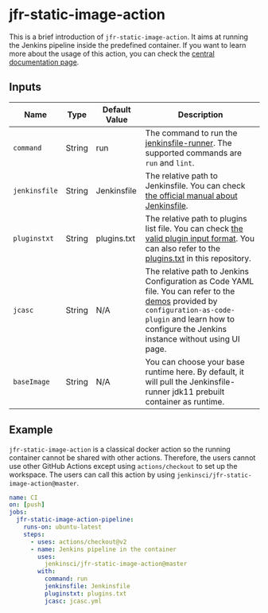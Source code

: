 # jfr-static-image-action

This is a brief introduction of `jfr-static-image-action`.
It aims at running the Jenkins pipeline inside the predefined container.
If you want to learn more about the usage of this action,
you can check the [central documentation page](https://jenkinsci.github.io/jfr-action-doc).

## Inputs

| Name | Type | Default Value | Description |
| ----------- | ----------- | ----------- | ----------- |
| `command` | String | run | The command to run the [jenkinsfile-runner](https://github.com/jenkinsci/jenkinsfile-runner). The supported commands are `run` and `lint`. |
| `jenkinsfile` | String | Jenkinsfile | The relative path to Jenkinsfile. You can check [the official manual about Jenkinsfile](https://www.jenkins.io/doc/book/pipeline/syntax/). |
| `pluginstxt` | String | plugins.txt | The relative path to plugins list file. You can check [the valid plugin input format](https://github.com/jenkinsci/plugin-installation-manager-tool#plugin-input-format). You can also refer to the [plugins.txt](plugins.txt) in this repository. |
| `jcasc` | String | N/A | The relative path to Jenkins Configuration as Code YAML file. You can refer to the [demos](https://github.com/jenkinsci/configuration-as-code-plugin/tree/master/demos) provided by `configuration-as-code-plugin` and learn how to configure the Jenkins instance without using UI page. |
| `baseImage` | String | N/A | You can choose your base runtime here. By default, it will pull the Jenkinsfile-runner jdk11 prebuilt container as runtime. |

## Example

`jfr-static-image-action` is a classical docker action so the running container cannot be shared with other actions.
Therefore, the users cannot use other GitHub Actions except using `actions/checkout` to set up the workspace. 
The users can call this action by using `jenkinsci/jfr-static-image-action@master`.
```yaml
name: CI
on: [push]
jobs:
  jfr-static-image-action-pipeline:
    runs-on: ubuntu-latest
    steps:
      - uses: actions/checkout@v2
      - name: Jenkins pipeline in the container
        uses:
          jenkinsci/jfr-static-image-action@master
        with:
          command: run
          jenkinsfile: Jenkinsfile
          pluginstxt: plugins.txt
          jcasc: jcasc.yml 
```
